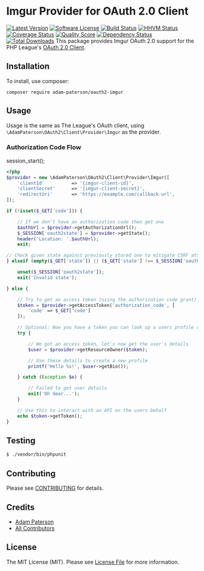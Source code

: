 # Imgur Provider for OAuth 2.0 Client
[![Latest Version](https://img.shields.io/github/release/adam-paterson/oauth2-imgur.svg?style=flat-square)](https://github.com/adam-paterson/oauth2-imgur/releases)
[![Software License](https://img.shields.io/badge/license-MIT-brightgreen.svg?style=flat-square)](LICENSE.md)
[![Build Status](https://img.shields.io/travis/adam-paterson/oauth2-imgur/master.svg?style=flat-square)](https://travis-ci.org/adam-paterson/oauth2-imgur)
[![HHVM Status](https://img.shields.io/hhvm/adam-paterson/oauth2-imgur.svg?style=flat-square)](http://hhvm.h4cc.de/package/adam-paterson/oauth2-imgur)
[![Coverage Status](https://img.shields.io/scrutinizer/coverage/g/adam-paterson/oauth2-imgur.svg?style=flat-square)](https://scrutinizer-ci.com/g/adam-paterson/oauth2-imgur/code-structure)
[![Quality Score](https://img.shields.io/scrutinizer/g/adam-paterson/oauth2-imgur.svg?style=flat-square)](https://scrutinizer-ci.com/g/adam-paterson/oauth2-imgur)
[![Dependency Status](https://img.shields.io/versioneye/d/php/adam-paterson:oauth2-imgur/1.0.0.svg?style=flat-square)](https://www.versioneye.com/php/adam-paterson:oauth2-imgur/1.0.0)
[![Total Downloads](https://img.shields.io/packagist/dt/adam-paterson/oauth2-imgur.svg?style=flat-square)](https://packagist.org/packages/adam-paterson/oauth2-imgur)
This package provides Imgur OAuth 2.0 support for the PHP League's [OAuth 2.0 Client](https://github.com/thephpleague/oauth2-client).

## Installation

To install, use composer:

```
composer require adam-paterson/oauth2-imgur
```

## Usage

Usage is the same as The League's OAuth client, using `\AdamPaterson\OAuth2\Client\Provider\Imgur` as the provider.

### Authorization Code Flow

session_start();

```php
<?php
$provider = new \AdamPaterson\OAuth2\Client\Provider\Imgur([
    'clientId'          => '{imgur-client-id}',
    'clientSecret'      => '{imgur-client-secret}',
    'redirectUri'       => 'https://example.com/callback-url',
]);

if (!isset($_GET['code'])) {

    // If we don't have an authorization code then get one
    $authUrl = $provider->getAuthorizationUrl();
    $_SESSION['oauth2state'] = $provider->getState();
    header('Location: '.$authUrl);
    exit;

// Check given state against previously stored one to mitigate CSRF attack
} elseif (empty($_GET['state']) || ($_GET['state'] !== $_SESSION['oauth2state'])) {

    unset($_SESSION['oauth2state']);
    exit('Invalid state');

} else {

    // Try to get an access token (using the authorization code grant)
    $token = $provider->getAccessToken('authorization_code', [
        'code' => $_GET['code']
    ]);

    // Optional: Now you have a token you can look up a users profile data
    try {

        // We got an access token, let's now get the user's details
        $user = $provider->getResourceOwner($token);

        // Use these details to create a new profile
        printf('Hello %s!', $user->getBio());

    } catch (Exception $e) {

        // Failed to get user details
        exit('Oh dear...');
    }

    // Use this to interact with an API on the users behalf
    echo $token->getToken();
}

```

## Testing

``` bash
$ ./vendor/bin/phpunit
```

## Contributing

Please see [CONTRIBUTING](https://github.com/adam-paterson/oauth2-imgur/blob/master/CONTRIBUTING.md) for details.


## Credits

- [Adam Paterson](https://github.com/adam-paterson)
- [All Contributors](https://github.com/adam-paterson/oauth2-imgur/contributors)


## License

The MIT License (MIT). Please see [License File](https://github.com/adam-paterson/oauth2-imgur/blob/master/LICENSE) for more information.